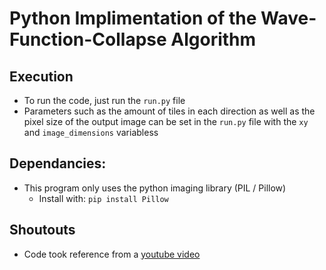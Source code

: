 # Python Implimentation of the Wave-Function-Collapse Algorithm

## Execution
 - To run the code, just run the `run.py` file
 - Parameters such as the amount of tiles in each direction as well as the pixel size of the output image can be set in the `run.py` file with the `xy` and `image_dimensions` variabless

## Dependancies:
 - This program only uses the python imaging library (PIL / Pillow)
    - Install with: `pip install Pillow`

## Shoutouts
 - Code took reference from a [youtube video](https://www.youtube.com/watch?v=rI_y2GAlQFM)